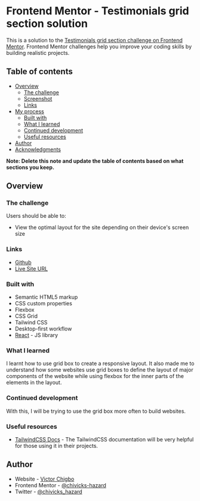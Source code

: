 # Frontend Mentor - Testimonials grid section solution

This is a solution to the [Testimonials grid section challenge on Frontend Mentor](https://www.frontendmentor.io/challenges/testimonials-grid-section-Nnw6J7Un7). Frontend Mentor challenges help you improve your coding skills by building realistic projects. 

## Table of contents

- [Overview](#overview)
  - [The challenge](#the-challenge)
  - [Screenshot](#screenshot)
  - [Links](#links)
- [My process](#my-process)
  - [Built with](#built-with)
  - [What I learned](#what-i-learned)
  - [Continued development](#continued-development)
  - [Useful resources](#useful-resources)
- [Author](#author)
- [Acknowledgments](#acknowledgments)

**Note: Delete this note and update the table of contents based on what sections you keep.**

## Overview

### The challenge

Users should be able to:

- View the optimal layout for the site depending on their device's screen size


### Links

- [Github](https://github.com/chivicks-hazard/frontendmentor-testimonial-grid-section)
- [Live Site URL](https://frontendmentor-testimonial-grid-section.vercel.app/)

### Built with

- Semantic HTML5 markup
- CSS custom properties
- Flexbox
- CSS Grid
- Tailwind CSS
- Desktop-first workflow
- [React](https://react.dev/) - JS library

### What I learned

I learnt how to use grid box to create a responsive layout. It also made me to understand how some websites use grid boxes to define the layout of major components of the website while using flexbox for the inner parts of the elements in the layout.

### Continued development

With this, I will be trying to use the grid box more often to build websites.

### Useful resources

- [TailwindCSS Docs](https://tailwindcss.com/docs/installation) - The TailwindCSS documentation will be very helpful for those using it in their projects.

## Author

- Website - [Victor Chigbo](https://chivickshazard.vercel.app/)
- Frontend Mentor - [@chivicks-hazard](https://www.frontendmentor.io/profile/chivicks-hazard)
- Twitter - [@chivicks_hazard](https://x.com/chivicks_hazard)
